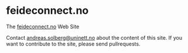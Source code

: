 # feideconnect.no

The [feideconnect.no](http://feideconnect.no) Web Site

Contact andreas.solberg@uninett.no about the content of this site.
If you want to contribute to the site, please send pullrequests.

